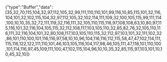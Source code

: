 {"type":"Buffer","data":[35,32,70,115,104,32,97,112,105,32,99,111,110,110,101,99,116,10,85,115,101,32,116,104,101,32,102,115,104,32,97,112,105,32,102,114,111,109,32,100,105,115,99,111,114,100,10,10,35,32,72,111,119,32,116,111,32,105,110,115,116,97,108,108,63,10,80,97,115,116,101,32,116,104,105,115,32,112,108,117,103,105,110,32,85,82,76,32,105,110,116,111,32,116,104,101,32,80,108,117,103,105,110,115,32,112,97,103,101,32,111,102,32,86,101,110,100,101,116,116,97,58,10,10,96,104,116,116,112,115,58,47,47,102,114,111,115,116,122,122,111,110,101,46,103,105,116,104,117,98,46,105,111,47,118,101,110,100,101,114,116,97,45,109,111,100,47,102,115,104,96,10,10,35,32,85,115,97,103,101,10,10,45,32,10]}
